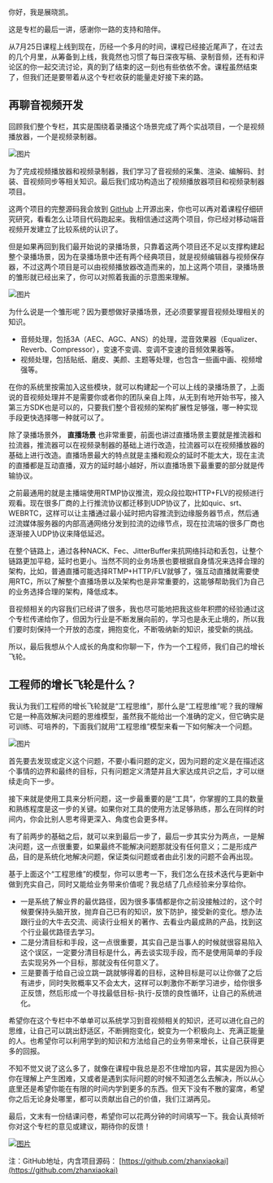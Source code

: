 你好，我是展晓凯。

这是专栏的最后一讲，感谢你一路的支持和陪伴。

从7月25日课程上线到现在，历经一个多月的时间，课程已经接近尾声了，在过去的几个月里，从筹备到上线，我竟然也习惯了每日深夜写稿、录制音频，还有和评论区的你一起交流讨论，真的到了结束的这一刻也有些依依不舍。课程虽然结束了，但我们还是要带着从这个专栏收获的能量走好接下来的路。

## 再聊音视频开发

回顾我们整个专栏，其实是围绕着录播这个场景完成了两个实战项目，一个是视频播放器，一个是视频录制器。

![图片](https://static001.geekbang.org/resource/image/aa/bc/aaf7b5f336dd788fe4677b14d0c030bc.png?wh=1920x899)

为了完成视频播放器和视频录制器，我们学习了音视频的采集、渲染、编解码、封装、音视频同步等相关知识。最后我们成功构造出了视频播放器项目和视频录制器项目。

这两个项目的完整源码我会放到 [GitHub](http://github.com/zhanxiaokai) 上开源出来，你也可以再对着课程仔细研究研究，看看怎么让项目代码跑起来。我相信通过这两个项目，你已经对移动端音视频开发建立了比较系统的认识了。

但是如果再回到我们最开始说的录播场景，只靠着这两个项目还不足以支撑构建起整个录播场景，因为在录播场景中还有两个经典项目，就是视频编辑器与视频保存器，不过这两个项目是可以由视频播放器改造而来的，加上这两个项目，录播场景的雏形就已经出来了，你可以对照着我画的示意图来理解。

![图片](https://static001.geekbang.org/resource/image/91/8f/91b18781f3eabae6337488affe24958f.png?wh=1920x1072)

为什么说是一个雏形呢？因为要想做好录播场景，还必须要掌握音视频处理相关的知识。

- 音频处理，包括3A（AEC、AGC、ANS）的处理，混音效果器（Equalizer、Reverb、Compressor），变速不变调、变调不变速的音频效果器等。
- 视频处理，包括贴纸、磨皮、美颜、主题等处理，也包含一些画中画、视频增强等。

在你的系统里按需加入这些模块，就可以构建起一个可以上线的录播场景了，上面说的音视频处理并不是需要你或者你的团队亲自上阵，从无到有地开始书写，接入第三方SDK也是可以的，只要我们整个音视频的架构扩展性足够强，哪一种实现手段更快选择哪一种就可以了。

除了录播场景外， **直播场景** 也非常重要，前面也讲过直播场景主要就是推流器和拉流器，推流器可以在视频录制器的基础上进行改造，拉流器可以在视频播放器的基础上进行改造。直播场景最大的特点就是主播和观众的延时不能太大，现在主流的直播都是互动直播，双方的延时越小越好，所以直播场景下最重要的部分就是传输协议。

之前最通用的就是主播端使用RTMP协议推流，观众段拉取HTTP+FLV的视频进行观看。现在很多厂商的上行推流协议都迁移到UDP协议了，比如quic、srt、WEBRTC，这样可以让主播通过最小延时把内容推流到边缘服务器节点，然后通过流媒体服务器的内部高通网络分发到拉流的边缘节点，现在拉流端的很多厂商也逐渐接入UDP协议来降低延迟。

在整个链路上，通过各种NACK、Fec、JitterBuffer来抗网络抖动和丢包，让整个链路更加平稳，延时也更小。当然不同的业务场景也要根据自身情况来选择合理的架构，比如，普通直播可能选择RTMP+HTTP/FLV就够了，强互动直播就需要使用RTC，所以了解整个直播场景以及架构也是非常重要的，这能够帮助我们为自己的业务选择合理的架构，降低成本。

音视频相关的内容我们已经讲了很多，我也尽可能地把我这些年积攒的经验通过这个专栏传递给你了，但因为行业是不断发展向前的，学习也是永无止境的，所以我们要时刻保持一个开放的态度，拥抱变化，不断吸纳新的知识，接受新的挑战。

所以，最后我想从个人成长的角度和你聊一下，作为一个工程师，我们自己的增长飞轮。

## 工程师的增长飞轮是什么？

我认为我们工程师的增长飞轮就是“工程思维”，那什么是“工程思维”呢？我的理解它是一种高效解决问题的思维模型，虽然我不能给出一个准确的定义，但它确实是可训练、可培养的，下面我们就用“工程思维”模型来看一下如何解决一个问题。

![图片](https://static001.geekbang.org/resource/image/18/7e/188768381739acb6a792739db1838c7e.png?wh=2030x750)

首先要去发现或定义这个问题，不要小看问题的定义，因为问题的定义是在描述这个事情的边界和最终的目标，只有问题定义清楚并且大家达成共识之后，才可以继续走向下一步。

接下来就是使用工具来分析问题，这一步最重要的是“工具”，你掌握的工具的数量和熟练程度是这一步的关键。如果你对工具的使用方法足够熟练，那么在同样的时间内，你会比别人思考得更深入、角度也会更多样。

有了前两步的基础之后，就可以来到最后一步了，最后一步其实分为两点，一是解决问题，这一点很重要，如果最终不能解决问题那就没有任何意义；二是形成产品，目的是系统化地解决问题，保证类似问题或者由此引发的问题不会再出现。

基于上面这个“工程思维”的模型，你可以思考一下，我们怎么在技术迭代与更新中做到充实自己，同时又能给业务带来价值呢？我总结了几点经验来分享给你。

- 一是系统了解业界的最优路径，因为很多事情都是你之前没接触过的，这个时候要保持头脑开放，抛弃自己已有的知识，放下防护，接受新的变化。想办法跟行业的大牛去交流、阅读行业相关的著作、去看业内最成熟的产品，找到这个行业最优路径去学习。
- 二是分清目标和手段，这一点很重要，其实自己是当事人的时候就很容易陷入这个误区，一定要分清目标是什么，再去谈实现手段，而不是使用简单的手段去实现另外一个目标，那就没有任何意义了。
- 三是要善于给自己设立跳一跳就够得着的目标，这种目标是可以让你做了之后有进步，同时失败概率又不会太大，这样可以刺激你不断学习进步，给你很多正反馈，然后形成一个寻找最低目标-执行-反馈的良性循环，让自己的系统进化。

希望你在这个专栏中不单单可以系统学习到音视频相关的知识，还可以进化自己的思维，让自己可以跳出舒适区，不断拥抱变化，蜕变为一个积极向上、充满正能量的人。也希望你可以利用学到的知识和方法给自己的业务带来增长，让自己获得更多的回报。

不知不觉又说了这么多了，就像在课程中我总是忍不住增加内容，其实是因为担心你在理解上产生困难，又或者是遇到实际问题的时候不知道怎么去解决，所以从心底里还是希望你能在有限的时间内学到更多的东西。但天下没有不散的宴席，希望你之后无论身处哪里，都可以贡献出自己的价值，我们江湖再见。

最后，文末有一份结课问卷，希望你可以花两分钟的时间填写一下。我会认真倾听你对这个专栏的意见或建议，期待你的反馈！

[![图片](https://static001.geekbang.org/resource/image/76/e5/76c3635841yy706e4d12786ae7e746e5.jpg?wh=1142x801)](http://jinshuju.net/f/D8tvyN)

注：GitHub地址，内含项目源码： [https://github.com/zhanxiaokai](https://github.com/zhanxiaokai)